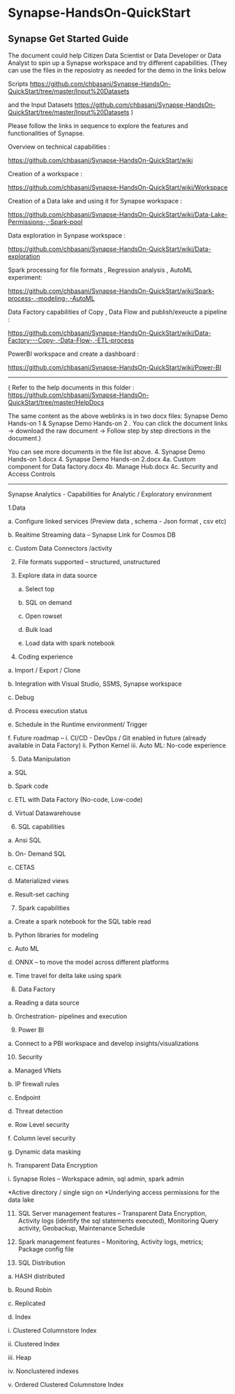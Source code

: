 # Synapse-HandsOn-QuickStart
Synapse Get Started Guide
----------------------------------------------------------------------------------------------------
The document could help Citizen Data Scientist or Data Developer or Data Analyst to spin up a Synapse workspace and try different capabilities. 
(They can use the files in the reposiotry as needed for the demo in the links below

Scripts 
https://github.com/chbasani/Synapse-HandsOn-QuickStart/tree/master/Input%20Datasets

and the Input Datasets 
https://github.com/chbasani/Synapse-HandsOn-QuickStart/tree/master/Input%20Datasets
)

Please follow the links in sequence to explore the features and functionalities of Synapse. 



Overview on technical capabilities : 

https://github.com/chbasani/Synapse-HandsOn-QuickStart/wiki

Creation of a workspace : 

https://github.com/chbasani/Synapse-HandsOn-QuickStart/wiki/Workspace

Creation of a Data lake and using it for Synapse workspace : 

https://github.com/chbasani/Synapse-HandsOn-QuickStart/wiki/Data-Lake-Permissions-,-Spark-pool

Data exploration in Synpase workspace : 

https://github.com/chbasani/Synapse-HandsOn-QuickStart/wiki/Data-exploration

Spark processing for file formats  , Regression analysis , AutoML experiment: 

https://github.com/chbasani/Synapse-HandsOn-QuickStart/wiki/Spark-process-,-modeling-,-AutoML

Data Factory capabilities of Copy , Data Flow and publish/exeucte a pipeline : 

https://github.com/chbasani/Synapse-HandsOn-QuickStart/wiki/Data-Factory---Copy-,-Data-Flow-,-ETL-process

PowerBI workspace and create a dashboard : 

https://github.com/chbasani/Synapse-HandsOn-QuickStart/wiki/Power-BI

----------------------------------------------------------------------------------------------------
(  Refer to the help documents in this folder : 
https://github.com/chbasani/Synapse-HandsOn-QuickStart/tree/master/HelpDocs

The same content as the above weblinks is in two docx files: Synapse Demo Hands-on 1 & Synapse Demo Hands-on 2 .
You can click the document links -> download the raw document -> Follow step by step directions in the document.)

You can see more documents in the file list above.
4. Synapse Demo Hands-on 1.docx
4. Synapse Demo Hands-on 2.docx
4a. Custom component for Data factory.docx
4b. Manage Hub.docx
4c. Security and Access Controls

----------------------------------------------------------------------------------------------------

Synapse Analytics - Capabilities for Analytic / Exploratory environment

1.Data 

  a.	Configure linked services (Preview data , schema  - Json format , csv etc) 

  b.	Realtime Streaming data – Synapse Link for Cosmos DB

  c.	Custom Data Connectors /activity
  

2.	File formats supported – structured, unstructured

3.	Explore data in data source 

    a.	Select top

    b.	SQL on demand 

    c.	Open rowset

    d.	Bulk load

    e.	Load data with spark notebook

4.	Coding experience 

a.	Import / Export / Clone

b.	Integration with Visual Studio, SSMS, Synapse workspace

c.	Debug 

d.	Process execution status 

e.	Schedule in the Runtime environment/ Trigger 

f.	Future roadmap – 
i.	CI/CD - DevOps / Git enabled in future (already available in Data Factory)
ii.	Python Kernel 
iii.	Auto ML: No-code experience

5.	Data Manipulation 

a.	SQL 

b.	Spark code

c.	ETL with Data Factory (No-code, Low-code)

d.	Virtual Datawarehouse

6.	SQL capabilities  

a.	Ansi SQL

b.	On- Demand SQL 

c.	CETAS

d.	Materialized views

e.	Result-set caching

7.	Spark capabilities

a.	Create a spark notebook for the SQL table read   

b.	Python libraries for modeling 

c.	Auto ML

d.	ONNX – to move the model across different platforms 

e.	Time travel for delta lake using spark

8.	Data Factory

a.	Reading a data source

b.	Orchestration- pipelines and execution

9.	Power BI 

a.	Connect to a PBI workspace and develop insights/visualizations

10.	Security

a.	Managed VNets

b.	IP firewall rules

c.	Endpoint

d.	Threat detection

e.	Row Level security 

f.	Column level security

g.	Dynamic data masking

h.	Transparent Data Encryption

i.	Synapse Roles – Workspace admin, sql admin, spark admin

*Active directory / single sign on 
*Underlying access permissions for the data lake 

11.	SQL Server management features – Transparent Data Encryption, Activity logs (identify the sql statements executed), Monitoring Query activity, Geobackup, Maintenance Schedule 

12.	Spark management features – Monitoring, Activity logs, metrics; Package config file 

13.	SQL Distribution 

a.	HASH distributed

b.	Round Robin

c.	Replicated

d.	Index 

i.	Clustered Columnstore Index 

ii.	Clustered Index 

iii.	Heap 

iv.	Nonclustered indexes

v.	Ordered Clustered Columnstore Index

